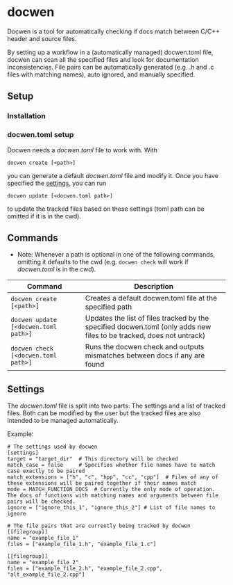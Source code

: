 # docwen
Docwen is a tool for automatically checking if docs match between C/C++ header and source files.

By setting up a workflow in a (automatically managed) docwen.toml file, docwen can scan all the specified files and look for documentation inconsistencies.
File pairs can be automatically generated (e.g. .h and .c files with matching names), auto ignored, and manually specified.

## Setup
### Installation

### docwen.toml setup
Docwen needs a *docwen.toml* file to work with. With
```
docwen create [<path>]
```
you can generate a default *docwen.toml* file and modify it. Once you have specified the [settings](#settings), you can run
```
docwen update [<docwen.toml path>]
```
to update the tracked files based on these settings (toml path can be omitted if it is in the cwd).

## Commands
- Note: Whenever a path is optional in one of the following commands, omitting it defaults to the cwd 
  (e.g. ```docwen check``` will work if *docwen.toml* is in the cwd).
  
| Command | Description
|---------|-------------
| ```docwen create [<path>]``` | Creates a default docwen.toml file at the specified path
| ```docwen update [<docwen.toml path>]``` | Updates the list of files tracked by the specified docwen.toml (only adds new files to be tracked, does not untrack)
| ```docwen check [<docwen.toml path>]``` | Runs the docwen check and outputs mismatches between docs if any are found

## Settings
The *docwen.toml* file is split into two parts: The settings and a list of tracked files.
Both can be modified by the user but the tracked files are also intended to be managed automatically.

Example:
```
# The settings used by docwen
[settings]
target = "target_dir"  # This directory will be checked
match_case = false     # Specifies whether file names have to match case exactly to be paired
match_extensions = ["h", "c", "hpp", "cc", "cpp"]  # Files of any of these extensions will be paired together if their names match
mode = MATCH_FUNCTION_DOCS  # Currently the only mode of operation. The docs of functions with matching names and arguments between file pairs will be checked.
ignore = ["ignore_this_1", "ignore_this_2"] # List of file names to ignore

# The file pairs that are currently being tracked by docwen
[[filegroup]]
name = "example_file_1"
files = ["example_file_1.h", "example_file_1.c"]

[[filegroup]]
name = "example_file_2"
files = ["example_file_2.h", "example_file_2.cpp", "alt_example_file_2.cpp"]
```
